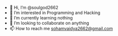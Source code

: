 - 👋 Hi, I’m @soulgod2662
- 👀 I’m interested in Programming and Hacking
- 🌱 I’m currently learning nothing
- 💞️ I’m looking to collaborate on anything
- 📫 How to reach me sohamvaidya2662@gmail.com

<!---
soulgod2662/soulgod2662 is a ✨ special ✨ repository because its `README.md` (this file) appears on your GitHub profile.
You can click the Preview link to take a look at your changes.
--->
